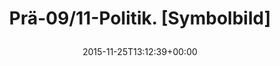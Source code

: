 ---
retweeted: false
source: <a href="http://corebird.baedert.org" rel="nofollow">Corebird</a>
entities:
  hashtags: []
  symbols: []
  user_mentions: []
  urls:
  - url: https://t.co/sjjyp3tYtL
    expanded_url: http://i.imgur.com/VZCKTtt.gifv
    display_url: i.imgur.com/VZCKTtt.gifv
    indices:
    - '33'
    - '56'
display_text_range:
- '0'
- '56'
favorite_count: '1'
id_str: '669503968754728960'
truncated: false
retweet_count: '0'
id: '669503968754728960'
possibly_sensitive: false
created_at: Wed Nov 25 13:12:39 +0000 2015
favorited: false
full_text: Prä-09/11-Politik. [Symbolbild]
lang: sv
quote_url: http://i.imgur.com/VZCKTtt.gifv
tags:
- pesos/twitter
date: '2015-11-25T13:12:39+00:00'
src: https://twitter.com/bascht/status/669503968754728960
original_url: https://twitter.com/bascht/status/669503968754728960
type: twitter_tweet
text: Prä-09/11-Politik. [Symbolbild]
title: 'Prä-09/11-Politik. [Symbolbild]

  '

---